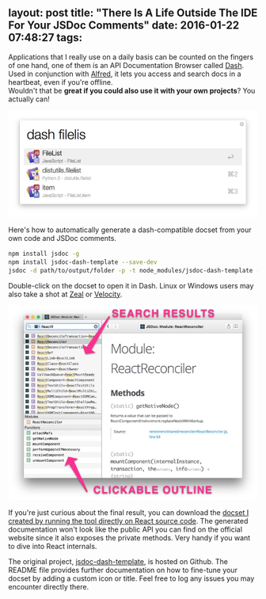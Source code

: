 layout: post
title: "There Is A Life Outside The IDE For Your JSDoc Comments"
date: 2016-01-22 07:48:27
tags:
---

Applications that I really use on a daily basis can be counted on the fingers of one hand, one of them is an API Documentation Browser called [Dash](https://kapeli.com/dash). Used in conjunction with [Alfred](https://www.alfredapp.com/), it lets you access and search docs in a heartbeat, even if you're offline.  
Wouldn't that be **great if you could also use it with your own projects**? You actually can!
<!-- more -->

![Searching Dash for "FileL" through Alfred][alfred_screenshot]

Here's how to automatically generate a dash-compatible docset from your own code and JSDoc comments.

```bash
npm install jsdoc -g
npm install jsdoc-dash-template --save-dev
jsdoc -d path/to/output/folder -p -t node_modules/jsdoc-dash-template -r path/to/src/folder
```

Double-click on the docset to open it in Dash. Linux or Windows users may also take a shot at [Zeal](https://zealdocs.org/) or [Velocity](https://velocity.silverlakesoftware.com/).

![Searching Dash for "ReactReconciler"][dash_screenshot]

If you're just curious about the final result, you can download the [docset I created by running the tool directly on React source code][docset_link]. The generated documentation won't look like the public API you can find on the official website since it also exposes the private methods. Very handy if you want to dive into React internals.

The original project, [jsdoc-dash-template](https://github.com/theasta/jsdoc-dash-template), is hosted on Github. The README file provides further documentation on how to fine-tune your docset by adding a custom icon or title. Feel free to log any issues you may encounter directly there.


[alfred_screenshot]: /images/2016/jsdoc-docset-alfred.jpeg
[dash_screenshot]: /images/2016/jsdoc-docset-dash.jpeg
[docset_link]: https://www.dropbox.com/s/aqhw0a69dyccmh5/reactDev.docset.zip?dl=0
